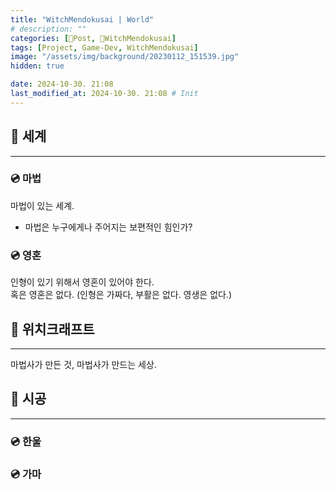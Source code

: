 ```yaml
---
title: "WitchMendokusai | World"
# description: ""
categories: [📀Post, 🥥WitchMendokusai]
tags: [Project, Game-Dev, WitchMendokusai]
image: "/assets/img/background/20230112_151539.jpg"
hidden: true

date: 2024-10-30. 21:08
last_modified_at: 2024-10-30. 21:08 # Init
---
```


## 📀 세계

---

### 💿 마법

마법이 있는 세계.  

- 마법은 누구에게나 주어지는 보편적인 힘인가?

### 💿 영혼

인형이 있기 위해서 영혼이 있어야 한다.  
혹은 영혼은 없다. (인형은 가짜다, 부활은 없다. 영생은 없다.)  

## 📀 위치크래프트

---

마법사가 만든 것, 마법사가 만드는 세상.  

## 📀 시공

---

### 💿 한울

### 💿 가마
